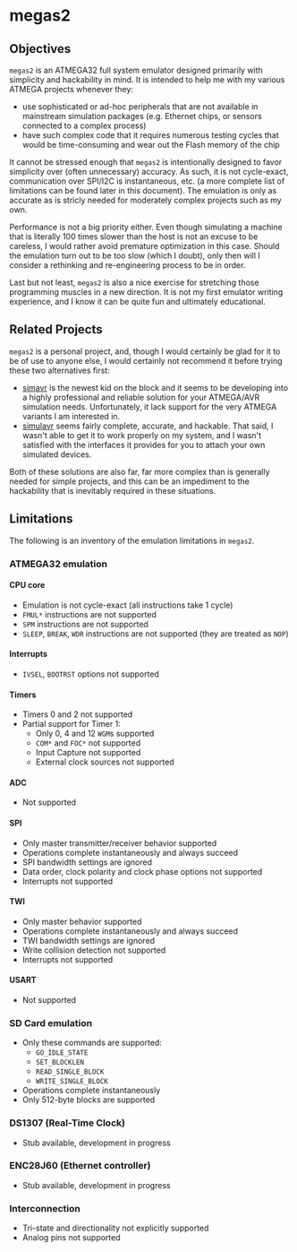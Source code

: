 megas2
======


Objectives
----------

`megas2` is an ATMEGA32 full system emulator designed primarily with simplicity
and hackability in mind. It is intended to help me with my various ATMEGA
projects whenever they:

* use sophisticated or ad-hoc peripherals that are not available in mainstream
  simulation packages (e.g. Ethernet chips, or sensors connected to a complex
  process)
* have such complex code that it requires numerous testing cycles that would be
  time-consuming and wear out the Flash memory of the chip

It cannot be stressed enough that `megas2` is intentionally designed to favor
simplicity over (often unnecessary) accuracy. As such, it is not cycle-exact,
communication over SPI/I2C is instantaneous, etc. (a more complete list of
limitations can be found later in this document). The emulation is only as
accurate as is stricly needed for moderately complex projects such as my own.

Performance is not a big priority either. Even though simulating a machine
that is literally 100 times slower than the host is not an excuse to be
careless, I would rather avoid premature optimization in this case. Should the
emulation turn out to be too slow (which I doubt), only then will I consider a
rethinking and re-engineering process to be in order.

Last but not least, `megas2` is also a nice exercise for stretching those
programming muscles in a new direction. It is not my first emulator writing
experience, and I know it can be quite fun and ultimately educational.


Related Projects
----------------

`megas2` is a personal project, and, though I would certainly be glad for it
to be of use to anyone else, I would certainly not recommend it before trying
these two alternatives first:

* [simavr](http://gitorious.org/simavr) is the newest kid on the block and it
  seems to be developing into a highly professional and reliable solution for
  your ATMEGA/AVR simulation needs. Unfortunately, it lack support for the very
  ATMEGA variants I am interested in.
* [simulavr](http://savannah.nongnu.org/projects/simulavr) seems fairly
  complete, accurate, and hackable. That said, I wasn't able to get it to work
  properly on my system, and I wasn't satisfied with the interfaces it provides
  for you to attach your own simulated devices.

Both of these solutions are also far, far more complex than is generally needed
for simple projects, and this can be an impediment to the hackability that is
inevitably required in these situations.


Limitations
-----------

The following is an inventory of the emulation limitations in `megas2`.

### ATMEGA32 emulation

#### CPU core

* Emulation is not cycle-exact (all instructions take 1 cycle)
* `FMUL*` instructions are not supported
* `SPM` instructions are not supported
* `SLEEP`, `BREAK`, `WDR` instructions are not supported (they are treated as `NOP`)

#### Interrupts

* `IVSEL`, `BOOTRST` options not supported

#### Timers

* Timers 0 and 2 not supported
* Partial support for Timer 1:
    * Only 0, 4 and 12 `WGM`s supported
    * `COM*` and `FOC*` not supported
    * Input Capture not supported
    * External clock sources not supported

#### ADC

* Not supported

#### SPI

* Only master transmitter/receiver behavior supported
* Operations complete instantaneously and always succeed
* SPI bandwidth settings are ignored
* Data order, clock polarity and clock phase options not supported
* Interrupts not supported

#### TWI

* Only master behavior supported
* Operations complete instantaneously and always succeed
* TWI bandwidth settings are ignored
* Write collision detection not supported
* Interrupts not supported

#### USART

* Not supported

### SD Card emulation

* Only these commands are supported:
    * `GO_IDLE_STATE`
    * `SET_BLOCKLEN`
    * `READ_SINGLE_BLOCK`
    * `WRITE_SINGLE_BLOCK`
* Operations complete instantaneously
* Only 512-byte blocks are supported

### DS1307 (Real-Time Clock)

* Stub available, development in progress

### ENC28J60 (Ethernet controller)

* Stub available, development in progress

### Interconnection

* Tri-state and directionality not explicitly supported
* Analog pins not supported

